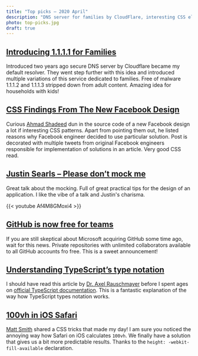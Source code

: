 ```yaml
---
title: "Top picks — 2020 April"
description: "DNS server for families by CloudFlare, interesting CSS elements in new Facebook design, consideration for mocking objects in your unit tests, free GitHub for teams, TypeScript’s type notation explained, CSS 100vh in iOS Safari, "
photo: top-picks.jpg
draft: true
---
```


## [Introducing 1.1.1.1 for Families](https://blog.cloudflare.com/introducing-1-1-1-1-for-families/)

Introduced two years ago secure DNS server by Cloudflare became my default resolver. They went step further with this idea and introduced multiple variations of this service dedicated to families. Free of malware 1.1.1.2 and  1.1.1.3 stripped down from adult content. Amazing idea for households with kids!

## [CSS Findings From The New Facebook Design](https://ishadeed.com/article/new-facebook-css/)

Curious [Ahmad Shadeed](https://twitter.com/shadeed9) dun in the source code of a new Facebook design a lot if interesting CSS patterns. Apart from pointing them out, he listed reasons why Facebook engineer decided to use particular solution. Post is decorated with multiple tweets from original Facebook engineers responsible for implementation of solutions in an article. Very good CSS read.

## [Justin Searls – Please don’t mock me](https://youtu.be/Af4M8GMoxi4)

Great talk about the mocking. Full of great practical tips for the design of an application. I like the vibe of a talk and Justin's charisma.

{{< youtube Af4M8GMoxi4 >}}

## [GitHub is now free for teams](https://github.blog/2020-04-14-github-is-now-free-for-teams/)

If you are still skeptical about Microsoft acquiring GitHub some time ago, wait for this news. Private repositories with unlimited collaborators available to all GitHub accounts fro free. This is a sweet announcement!

## [Understanding TypeScript’s type notation](https://2ality.com/2018/04/type-notation-typescript.html)

I should have read this article by [Dr. Axel Rauschmayer](https://twitter.com/rauschma) before I spent ages on [official TypeScript documentation](https://www.typescriptlang.org/docs/home). This is a fantastic explanation of the way how TypeScript types notation works.

## [100vh in iOS Safari](https://twitter.com/AllThingsSmitty/status/1254151507412496384)

[Matt Smith](https://twitter.com/AllThingsSmitty) shared a CSS tricks that made my day! I am sure you noticed the annoying way how Safari on iOS calculates `100vh`. We finally have a solution that gives us a bit more predictable results. Thanks to the `height: -webkit-fill-available` declaration.
